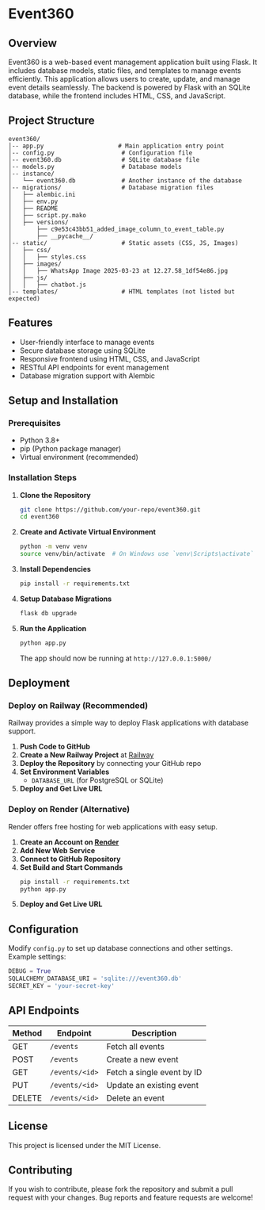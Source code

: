 # Event360

## Overview
Event360 is a web-based event management application built using Flask. It includes database models, static files, and templates to manage events efficiently. This application allows users to create, update, and manage event details seamlessly. The backend is powered by Flask with an SQLite database, while the frontend includes HTML, CSS, and JavaScript.

## Project Structure
```
event360/
│-- app.py                     # Main application entry point
│-- config.py                   # Configuration file
│-- event360.db                 # SQLite database file
│-- models.py                   # Database models
│-- instance/
│   └── event360.db             # Another instance of the database
│-- migrations/                 # Database migration files
│   ├── alembic.ini
│   ├── env.py
│   ├── README
│   ├── script.py.mako
│   ├── versions/
│       ├── c9e53c43bb51_added_image_column_to_event_table.py
│       ├── __pycache__/
│-- static/                     # Static assets (CSS, JS, Images)
│   ├── css/
│   │   ├── styles.css
│   ├── images/
│   │   ├── WhatsApp Image 2025-03-23 at 12.27.58_1df54e86.jpg
│   ├── js/
│   │   ├── chatbot.js
│-- templates/                  # HTML templates (not listed but expected)
```

## Features
- User-friendly interface to manage events
- Secure database storage using SQLite
- Responsive frontend using HTML, CSS, and JavaScript
- RESTful API endpoints for event management
- Database migration support with Alembic

## Setup and Installation
### Prerequisites
- Python 3.8+
- pip (Python package manager)
- Virtual environment (recommended)

### Installation Steps
1. **Clone the Repository**
   ```sh
   git clone https://github.com/your-repo/event360.git
   cd event360
   ```
2. **Create and Activate Virtual Environment**
   ```sh
   python -m venv venv
   source venv/bin/activate  # On Windows use `venv\Scripts\activate`
   ```
3. **Install Dependencies**
   ```sh
   pip install -r requirements.txt
   ```
4. **Setup Database Migrations**
   ```sh
   flask db upgrade
   ```
5. **Run the Application**
   ```sh
   python app.py
   ```
   The app should now be running at `http://127.0.0.1:5000/`

## Deployment
### Deploy on Railway (Recommended)
Railway provides a simple way to deploy Flask applications with database support.

1. **Push Code to GitHub**
2. **Create a New Railway Project** at [Railway](https://railway.app/)
3. **Deploy the Repository** by connecting your GitHub repo
4. **Set Environment Variables**
   - `DATABASE_URL` (for PostgreSQL or SQLite)
5. **Deploy and Get Live URL**

### Deploy on Render (Alternative)
Render offers free hosting for web applications with easy setup.

1. **Create an Account on [Render](https://render.com/)**
2. **Add New Web Service**
3. **Connect to GitHub Repository**
4. **Set Build and Start Commands**
   ```sh
   pip install -r requirements.txt
   python app.py
   ```
5. **Deploy and Get Live URL**

## Configuration
Modify `config.py` to set up database connections and other settings. Example settings:
```python
DEBUG = True
SQLALCHEMY_DATABASE_URI = 'sqlite:///event360.db'
SECRET_KEY = 'your-secret-key'
```

## API Endpoints
| Method | Endpoint             | Description |
|--------|----------------------|-------------|
| GET    | `/events`            | Fetch all events |
| POST   | `/events`            | Create a new event |
| GET    | `/events/<id>`       | Fetch a single event by ID |
| PUT    | `/events/<id>`       | Update an existing event |
| DELETE | `/events/<id>`       | Delete an event |

## License
This project is licensed under the MIT License.

## Contributing
If you wish to contribute, please fork the repository and submit a pull request with your changes. Bug reports and feature requests are welcome!

